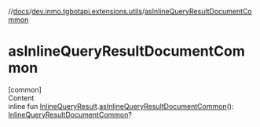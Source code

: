 //[docs](../../index.md)/[dev.inmo.tgbotapi.extensions.utils](index.md)/[asInlineQueryResultDocumentCommon](as-inline-query-result-document-common.md)



# asInlineQueryResultDocumentCommon  
[common]  
Content  
inline fun [InlineQueryResult](../dev.inmo.tgbotapi.types.InlineQueries.InlineQueryResult.abstracts/-inline-query-result/index.md).[asInlineQueryResultDocumentCommon](as-inline-query-result-document-common.md)(): [InlineQueryResultDocumentCommon](../dev.inmo.tgbotapi.types.InlineQueries.InlineQueryResult.abstracts.results.document/-inline-query-result-document-common/index.md)?  



